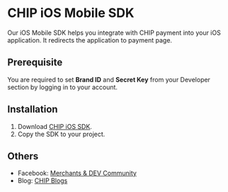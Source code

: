 # CHIP iOS Mobile SDK
Our iOS Mobile SDK helps you integrate with CHIP payment into your iOS application. It redirects the application to payment page.

## Prerequisite
You are required to set **Brand ID** and **Secret Key** from your Developer section by logging in to your account.

## Installation
1. Download [CHIP iOS SDK](https://github.com/CHIPAsia/chip-ios-sdk/releases).
2. Copy the SDK to your project.

## Others
- Facebook: [Merchants & DEV Community](https://www.facebook.com/groups/3210496372558088)
- Blog: [CHIP Blogs](https://blog.chip-in.asia/)
